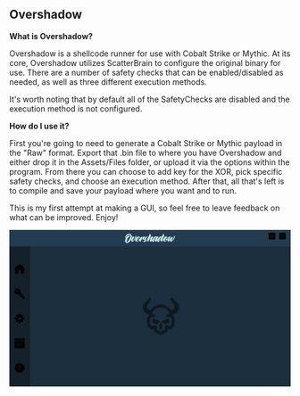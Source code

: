 ## Overshadow

**What is Overshadow?**

Overshadow is a shellcode runner for use with Cobalt Strike or Mythic. At its core, Overshadow utilizes ScatterBrain to configure the original binary for use. There are a number of safety checks that can be enabled/disabled as needed, as well as three different execution methods. 

It's worth noting that by default all of the SafetyChecks are disabled and the execution method is not configured. 

**How do I use it?**

First you're going to need to generate a Cobalt Strike or Mythic payload in the "Raw" format. Export that .bin file to where you have Overshadow and either drop it in the Assets/Files folder, or upload it via the options within the program. From there you can choose to add key for the XOR, pick specific safety checks, and choose an execution method. After that, all that's left is to compile and save your payload where you want and to run. 

This is my first attempt at making a GUI, so feel free to leave feedback on what can be improved. Enjoy!

![Home](Overshadow/Assets/Images/Home.PNG)
